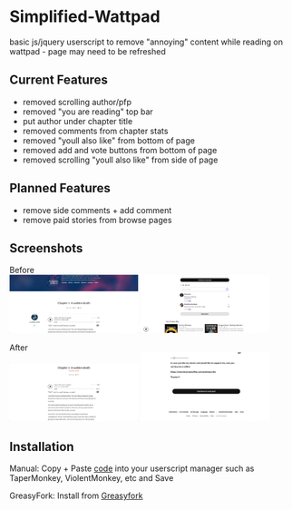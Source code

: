 # Simplified-Wattpad
basic js/jquery userscript to remove "annoying" content while reading on wattpad - page may need to be refreshed

## Current Features
- removed scrolling author/pfp
- removed "you are reading" top bar
- put author under chapter title
- removed comments from chapter stats
- removed "youll also like" from bottom of page
- removed add and vote buttons from bottom of page
- removed scrolling "youll also like" from side of page

## Planned Features
- remove side comments + add comment
- remove paid stories from browse pages

## Screenshots

Before<br>
<img src = "https://github.com/greysonGhost/Simplified-Wattpad/blob/main/screenshots/before-top.png" width=45%>
<img src = "https://github.com/greysonGhost/Simplified-Wattpad/blob/main/screenshots/before-bottom.png" width=45%>

After<br>
<img src = "https://github.com/greysonGhost/Simplified-Wattpad/blob/main/screenshots/after-top.png" width=45%>
<img src = "https://github.com/greysonGhost/Simplified-Wattpad/blob/main/screenshots/after-bottom.png" width=45%>

## Installation
Manual: Copy + Paste <a href="https://github.com/greysonGhost/Simplified-Wattpad/blob/main/Simplified%20Wattpad.user.js">code</a> into your userscript manager such as TaperMonkey, ViolentMonkey, etc and Save

GreasyFork: Install from <a href="https://greasyfork.org/en/scripts/472129-simplified-wattpad">Greasyfork</a>

